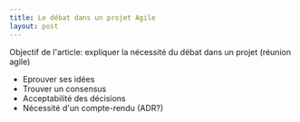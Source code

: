 ```yaml
---
title: Le débat dans un projet Agile
layout: post
---
```


Objectif de l'article: expliquer la nécessité du débat dans un projet (réunion agile)

- Eprouver ses idées
- Trouver un consensus
- Acceptabilité des décisions
- Nécessité d'un compte-rendu (ADR?)